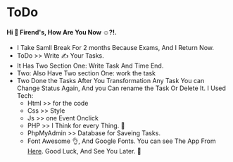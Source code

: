 # ToDo
#### Hi 👋 Firend's, How Are You Now ☺?!.
- I Take Samll Break For 2 months Because Exams, And I Return Now.
- ToDo >> Write ✍ Your Tasks.
- It Has Two Section One: Write Task And Time End.
- Two: Also Have Two section One: work the task
- Two Done the Tasks
After You Transformation Any Task You can Change Status Again,
And you Can rename the Task Or Delete It.
I Used Tech: 
   - Html >> for the code
   - Css  >> Style
   - Js   >> one Event Onclick
   - PHP  >> I Think for every Thing. 🤔 
   - PhpMyAdmin  >> Database for Saveing Tasks.
   - Font Awesome 👌, And Google Fonts.
You can see The App From [Here](http://thomas-emad.ml/projects/todo/).
Good Luck, And See You Later. 👀 
